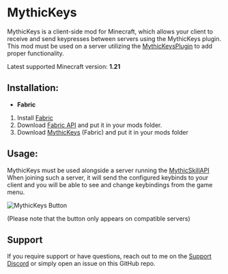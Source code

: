 # MythicKeys

MythicKeys is a client-side mod for Minecraft, which allows your client to receive and send keypresses between servers using the MythicKeys plugin.
This mod must be used on a server utilizing the [MythicKeysPlugin](https://www.spigotmc.org/resources/mythickeysplugin-custom-keybinds.105968/) to add proper functionality.

Latest supported Minecraft version: **1.21**

## Installation:
- **Fabric**
1. Install [Fabric](https://fabricmc.net/use/installer/)
2. Download [Fabric API](https://www.curseforge.com/minecraft/mc-mods/fabric-api) and put it in your mods folder.
3. Download [MythicKeys](https://github.com/alvindimas05/MythicKeys/releases) (Fabric) and put it in your mods folder

[//]: # (- **NeoForge**)

[//]: # (1. Install [NeoForge]&#40;https://projects.neoforged.net/neoforged/neoforge&#41;)

[//]: # (3. Download [MythicKeys]&#40;https://github.com/alvindimas05/MythicKeys/releases&#41; &#40;NeoForge&#41; and put it in your mods folder)

## Usage:
MythicKeys must be used alongside a server running the [MythicSkillAPI](https://www.spigotmc.org/resources/mythickeysplugin-custom-keybinds.105968/)
When joining such a server, it will send the configured keybinds to your client and you will be able to see and change keybindings from the game menu.

![MythicKeys Button](https://i.imgur.com/LAFh91m.png)

(Please note that the button only appears on compatible servers)

## Support
If you require support or have questions, reach out to me on the [Support Discord](https://discord.gg/bPkStPTmNK) or simply open an issue on this GitHub repo.
